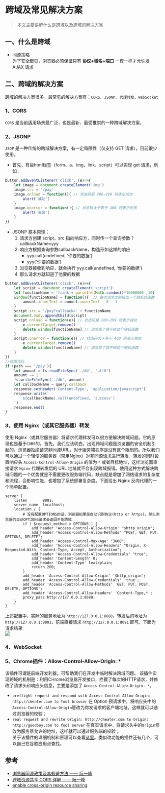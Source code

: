 # 跨域及常见解决方案
> 本文主要讲解什么是跨域以及跨域的解决方案

## 一、什么是跨域
- 同源策略  
为了安全起见，浏览器必须保证只有 **协议+域名+端口** 一模一样才允许发 AJAX 请求

## 二、跨域的解决方案
跨域的解决方案很多，最常见的解决方案有：`CORS`、`JSONP`、`代理转发`、`WebSocket`

### 1、CORS
`CORS` 是当前适用场景最广泛，也是最新、最受推崇的一种跨域解决方案。

### 2、JSONP
`JSOP` 是一种传统的跨域解决方案，有一定局限性（仅支持 GET 请求），目前很少使用。
- 首先，有些html标签（form、a、img、link、script）可以实现 get 请求，例如：
```js
button.addEventListener('click', (e)=>{
    let image = document.createElement('img')
    image.src = '/pay'
    image.onload = function(){ // 状态码是 200~299 则表示成功
        alert('成功')
    }
    image.onerror = function(){ // 状态码大于等于 400 则表示失败
        alert('失败')
    }
})
```
- JSONP 基本原理：
    1. 请求方创建 script，src 指向响应方，同时传一个查询参数 ?callbackName=yyy
    2. 响应方根据查询参数callbackName，构造形如这样的响应
        - yyy.call(undefined, '你要的数据')
        - yyy('你要的数据')
    3. 浏览器接收到响应，就会执行 yyy.call(undefined, '你要的数据')
    4. 那么请求方就知道了他要的数据

```js
button.addEventListener('click', (e)=>{
    let script = document.createElement('script')
    let functionName = 'frank'+ parseInt(Math.random()*10000000 ,10)
    window[functionName] = function(){  // 每次请求之前搞出一个随机的函数
        amount.innerText = amount.innerText - 0 - 1
    }
    script.src = '/pay?callback=' + functionName
    document.body.appendChild(script)
    script.onload = function(e){ // 状态码是 200~299 则表示成功
        e.currentTarget.remove()
        delete window[functionName] // 请求完了就干掉这个随机函数
    }
    script.onerror = function(e){ // 状态码大于等于 400 则表示失败
        e.currentTarget.remove()
        delete window[functionName] // 请求完了就干掉这个随机函数
    }
})
//后端代码
if (path === '/pay'){
    let amount = fs.readFileSync('./db', 'utf8')
    amount -= 1
    fs.writeFileSync('./db', amount)
    let callbackName = query.callback
    response.setHeader('Content-Type', 'application/javascript')
    response.write(`
        ${callbackName}.call(undefined, 'success')
    `)
    response.end()
}
```

### 3、使用 Nginx（或其它服务器）转发
使用 Nginx（或其它服务器）将请求代理转发可以很方便解决跨域问题。它的原理也是基于`CORS`的。首先，我们应该明白，出现跨域问题是浏览器的安全机制引起的，浏览器拒绝请求非同源URL。对于服务端程序是没有这个限制的。所以我们可以通过一个轻便的服务器（常用Nginx）对非同源请求进行转发，转发的同时设置响应头 `Access-Control-Allow-Origin` 的值为 `*` 或者目标地址，这样浏览器直接请求 `Nginx` 代理转发后的 URL 地址就不会出现跨域报错。使用这种方式解决跨域问题的一个优势就是不需要更改服务端代码，缺点就是增加了网络请求的复杂度和流程，会影响性能，也增加了系统部署复杂度。下面给出 Nginx 反向代理的一个简单配置。
```
server {
    listen       8091;
    server_name  localhost;
    location / {
        # 没有配置OPTIONS的话，浏览器如果是自动识别协议(http or https)，那么浏览器的自动OPTIONS请求会返回不能跨域
        if ( $request_method = OPTIONS ) {
            add_header 'Access-Control-Allow-Origin' "$http_origin";
            add_header 'Access-Control-Allow-Methods' "POST, GET, PUT, OPTIONS, DELETE";
            add_header 'Access-Control-Max-Age' "3600";
            add_header 'Access-Control-Allow-Headers' "Origin, X-Requested-With, Content-Type, Accept, Authorization";
            add_header 'Access-Control-Allow-Credentials' "true";
            add_header 'Content-Length' 0;
            add_header 'Content-Type' text/plain;
            return 200;
        }
        add_header 'Access-Control-Allow-Origin' '$http_origin';
        add_header 'Access-Control-Allow-Credentials' 'true';
        add_header 'Access-Control-Allow-Methods' 'GET, PUT, POST, DELETE, OPTIONS';
        add_header 'Access-Control-Allow-Headers' 'Content-Type,*';
        proxy_pass http://127.0.0.1:8888;
    }
}
```
上述配置中，实际的服务地址为 `http://127.0.0.1:8888`，转发后的地址为 `http://127.0.0.1:8091`，前端直接请求 `http://127.0.0.1:8091` 即可。下面为请求结果:   
![](https://img.yancongwen.cn/18-12-1/60449018.jpg)

### 4、WebSocket

### 5、Chrome插件：Allow-Control-Allow-Origin: *
该插件可谓是前端开发利器，可帮助我们在开发中临时解决跨域问题。
该插件实现跨域的机制是：利用CHrome浏览器开发接口，拦截了每次的HTTP请求，并修改了请求头和响应头信息，主要是添加了 `Access-Control-Allow-Origin: *`。
- `preflight request and respond with Access-Control-Allow-Origin: http://cheater.com to fool browser` 在 Option 预请求中，将响应头中的`Access-Control-Allow-Origin`篡改为你发请求的客户端地址，这样就可以通过浏览器的校验；
- `real request and rewrite Origin: http://cheater.com to Origin: http://goodboy.com to fool server` 在真实请求中，将请求头中的`Origin`修改为服务器允许的地址，这样就可以通过服务端的校验；\
关于该插件的详细机制和原理可以查看[这里](https://github.com/vitvad/Access-Control-Allow-Origin/issues/47#issuecomment-341539239)。类似改功能的插件还有几个，可以自己在谷歌应用点查找。

## 参考
- [浏览器同源政策及其规避方法 —— 阮一峰](http://www.ruanyifeng.com/blog/2016/04/same-origin-policy.html)
- [跨域资源共享 CORS 详解 —— 阮一峰](http://www.ruanyifeng.com/blog/2016/04/cors.html)
- [enable cross-origin resource sharing](https://enable-cors.org/index.html)